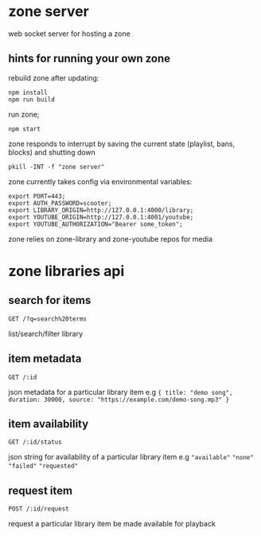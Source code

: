 # zone server

web socket server for hosting a zone


## hints for running your own zone

rebuild zone after updating:
```
npm install
npm run build
```

run zone;
```
npm start
```

zone responds to interrupt by saving the current state (playlist, bans, blocks) and shutting down
```
pkill -INT -f "zone server"
```

zone currently takes config via environmental variables:
```
export PORT=443;
export AUTH_PASSWORD=scooter;
export LIBRARY_ORIGIN=http://127.0.0.1:4000/library;
export YOUTUBE_ORIGIN=http://127.0.0.1:4001/youtube;
export YOUTUBE_AUTHORIZATION="Bearer some_token";
```

zone relies on zone-library and zone-youtube repos for media

# zone libraries api

## search for items
```
GET /?q=search%20terms
```
list/search/filter library

## item metadata
```
GET /:id
```
json metadata for a particular library item e.g `{ title: "demo song", duration: 30000, source: "https://example.com/demo-song.mp3" }`

## item availability
```
GET /:id/status
```

json string for availability of a particular library item e.g `"available"` `"none"` `"failed"` `"requested"`

## request item
```
POST /:id/request
```
request a particular library item be made available for playback
